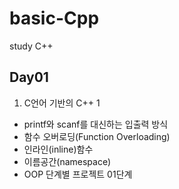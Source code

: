# basic-Cpp
study C++

## Day01
1. C언어 기반의 C++ 1
  - printf와 scanf를 대신하는 입출력 방식
  - 함수 오버로딩(Function Overloading)
  - 인라인(inline)함수
  - 이름공간(namespace)
  - OOP 단계별 프로젝트 01단계
